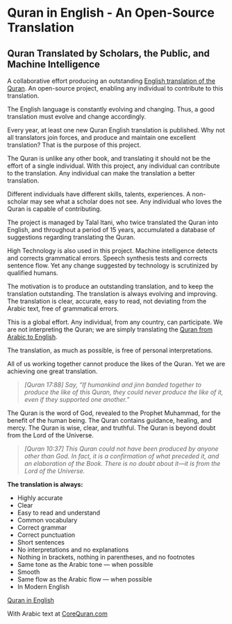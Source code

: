 # Quran in English - An Open-Source Translation

## Quran Translated by Scholars, the Public, and Machine Intelligence

A collaborative effort producing an outstanding [English translation of the Quran](https://www.helloquran.com). An open-source project, enabling any individual to contribute to this translation.

The English language is constantly evolving and changing. Thus, a good translation must evolve and change accordingly.

Every year, at least one new Quran English translation is published. Why not all translators join forces, and produce and maintain one excellent translation? That is the purpose of this project.

The Quran is unlike any other book, and translating it should not be the effort of a single individual. With this project, any individual can contribute to the translation. Any individual can make the translation a better translation.

Different individuals have different skills, talents, experiences. A non-scholar may see what a scholar does not see. Any individual who loves the Quran is capable of contributing.

The project is managed by Talal Itani, who twice translated the Quran into English, and throughout a period of 15 years, accumulated a database of suggestions regarding translating the Quran.

High Technology is also used in this project. Machine intelligence detects and corrects grammatical errors. Speech synthesis tests and corrects sentence flow. Yet any change suggested by technology is scrutinized by qualified humans.

The motivation is to produce an outstanding translation, and to keep the translation outstanding. The translation is always evolving and improving. The translation is clear, accurate, easy to read, not deviating from the Arabic text, free of grammatical errors.

This is a global effort. Any individual, from any country, can participate. We are not interpreting the Quran; we are simply translating the [Quran from Arabic to English](https://www.corequran.com).

The translation, as much as possible, is free of personal interpretations.

All of us working together cannot produce the likes of the Quran. Yet we are achieving one great translation.

>*[Quran 17:88] Say, “If humankind and jinn banded together to produce the like of this Quran, they could never produce the like of it, even if they supported one another.”*

The Quran is the word of God, revealed to the Prophet Muhammad, for the benefit of the human being. The Quran contains guidance, healing, and mercy. The Quran is wise, clear, and truthful. The Quran is beyond doubt from the Lord of the Universe.

>*[Quran 10:37] This Quran could not have been produced by anyone other than God. In fact, it is a confirmation of what preceded it, and an elaboration of the Book. There is no doubt about it—it is from the Lord of the Universe.*

**The translation is always:**

* Highly accurate
* Clear
* Easy to read and understand
* Common vocabulary
* Correct grammar
* Correct punctuation
* Short sentences
* No interpretations and no explanations
* Nothing in brackets, nothing in parentheses, and no footnotes
* Same tone as the Arabic tone — when possible
* Smooth
* Same flow as the Arabic flow — when possible
* In Modern English

[Quran in English](https://www.clearquran.org)

With Arabic text at [CoreQuran.com](https://corequran.com)
